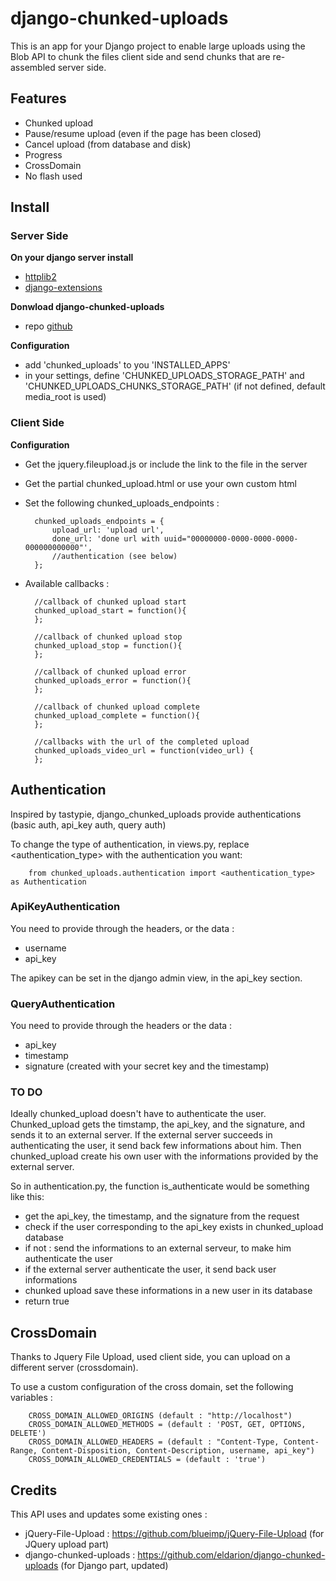 # django-chunked-uploads

This is an app for your Django project to enable large uploads using the Blob API to chunk the files client side and send chunks that are re-assembled server side.

## Features

* Chunked upload
* Pause/resume upload (even if the page has been closed)
* Cancel upload (from database and disk)
* Progress
* CrossDomain
* No flash used


## Install

### Server Side

**On your django server install**

* [httplib2](http://code.google.com/p/httplib2/)
* [django-extensions](http://packages.python.org/django-extensions/)

**Donwload django-chunked-uploads**

* repo [github](https://github.com/IRI-Research/django-chunked-uploads)

**Configuration**

* add 'chunked_uploads' to you 'INSTALLED_APPS'
* in your settings, define 'CHUNKED_UPLOADS_STORAGE_PATH' and 'CHUNKED_UPLOADS_CHUNKS_STORAGE_PATH' (if not defined, default media_root is used)


### Client Side

**Configuration**

* Get the jquery.fileupload.js or include the link to the file in the server
* Get the partial chunked_upload.html or use your own custom html
* Set the following chunked_uploads_endpoints :
        
        chunked_uploads_endpoints = {
			upload_url: 'upload url',
			done_url: 'done url with uuid="00000000-0000-0000-0000-000000000000"',
			//authentication (see below)
        };

* Available callbacks :
        
        //callback of chunked upload start
        chunked_upload_start = function(){
        };
        
        //callback of chunked upload stop
        chunked_upload_stop = function(){
        };
        
        //callback of chunked upload error
        chunked_uploads_error = function(){
        };
        
        //callback of chunked upload complete
        chunked_upload_complete = function(){
        };
        
        //callbacks with the url of the completed upload
        chunked_uploads_video_url = function(video_url) {
        };


## Authentication

Inspired by tastypie, django_chunked_uploads provide authentications (basic auth, api_key auth, query auth)

To change the type of authentication, in views.py, replace <authentication_type> with the authentication you want:

        from chunked_uploads.authentication import <authentication_type> as Authentication

### ApiKeyAuthentication

You need to provide through the headers, or the data :
* username
* api_key

The apikey can be set in the django admin view, in the api_key section.

### QueryAuthentication

You need to provide through the headers or the data :
* api_key
* timestamp
* signature (created with your secret key and the timestamp)

### TO DO

Ideally chunked_upload doesn't have to authenticate the user. Chunked_upload gets the timstamp, the api_key, and the signature, and sends it to an external server. If the external server succeeds in authenticating the user, it send back few informations about him. Then chunked_upload create his own user with the informations provided by the external server.

So in authentication.py, the function is_authenticate would be something like this:
* get the api_key, the timestamp, and the signature from the request
* check if the user corresponding to the api_key exists in chunked_upload database
* if not : send the informations to an external serveur, to make him authenticate the user
* if the external server authenticate the user, it send back user informations
* chunked upload save these informations in a new user in its database
* return true


## CrossDomain

Thanks to Jquery File Upload, used client side, you can upload on a different server (crossdomain).

To use a custom configuration of the cross domain, set the following variables :

        CROSS_DOMAIN_ALLOWED_ORIGINS (default : "http://localhost")
        CROSS_DOMAIN_ALLOWED_METHODS = (default : 'POST, GET, OPTIONS, DELETE')
        CROSS_DOMAIN_ALLOWED_HEADERS = (default : "Content-Type, Content-Range, Content-Disposition, Content-Description, username, api_key")
        CROSS_DOMAIN_ALLOWED_CREDENTIALS = (default : 'true')

## Credits

This API uses and updates some existing ones :
* jQuery-File-Upload : https://github.com/blueimp/jQuery-File-Upload (for JQuery upload part)
* django-chunked-uploads : https://github.com/eldarion/django-chunked-uploads (for Django part, updated)
